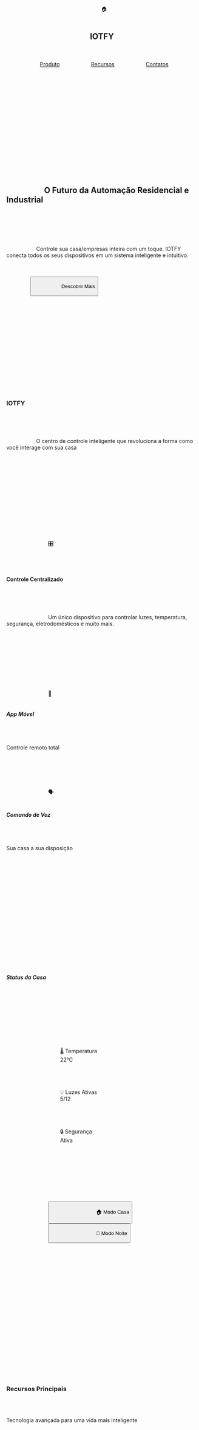 <!DOCTYPE html>  
<html lang="pt-BR">  
<head>  
    <meta charset="UTF-8">  
    <meta name="viewport" content="width=device-width, initial-scale=1.0">  
    <title>IOTFY - Automação Inteligente</title>  
    <script src="https://cdn.tailwindcss.com"></script>  
    <style>  
        @import url('https://fonts.googleapis.com/css2?family=Inter:wght@300;400;500;600;700&display=swap');  
        body { font-family: 'Inter', sans-serif; }  
          
        .gradient-bg {  
            background: linear-gradient(135deg, #667eea 0%, #764ba2 100%);  
        }  
          
        .card-hover {  
            transition: transform 0.3s ease, box-shadow 0.3s ease;  
        }  
          
        .card-hover:hover {  
            transform: translateY(-5px);  
            box-shadow: 0 20px 40px rgba(0,0,0,0.1);  
        }  
          
        .pulse-animation {  
            animation: pulse 2s infinite;  
        }  
          
        @keyframes pulse {  
            0%, 100% { opacity: 1; }  
            50% { opacity: 0.7; }  
        }  
          
        .fade-in {  
            animation: fadeIn 1s ease-in;  
        }  
          
        @keyframes fadeIn {  
            from { opacity: 0; transform: translateY(30px); }  
            to { opacity: 1; transform: translateY(0); }  
        }  
    </style>  
</head>  
<body class="bg-gray-50">  
    <!-- Header -->  
    <header class="gradient-bg text-white shadow-lg">  
        <nav class="container mx-auto px-6 py-4">  
            <div class="flex items-center justify-between">  
                <div class="flex items-center space-x-2">  
                    <div class="w-10 h-10 bg-white rounded-lg flex items-center justify-center">  
                        <span class="text-2xl">🏠</span>  
                    </div>  
                    <h1 class="text-2xl font-bold">IOTFY</h1>  
                </div>  
                <div class="hidden md:flex space-x-6">  
                    <a href="#produto" class="hover:text-blue-200 transition-colors">Produto</a>  
                    <a href="#recursos" class="hover:text-blue-200 transition-colors">Recursos</a>  
                    <a href="#contatos" class="hover:text-blue-200 transition-colors">Contatos</a>  
                </div>  
            </div>  
        </nav>  
    </header>  
  
    <!-- Hero Section -->  
    <section class="gradient-bg text-white py-20">  
        <div class="container mx-auto px-6 text-center">  
            <div class="fade-in">  
                <h2 class="text-5xl md:text-6xl font-bold mb-6">  
                    O Futuro da <span class="text-yellow-300">Automação</span> Residencial e Industrial  
                </h2>  
                <p class="text-xl md:text-2xl mb-8 max-w-3xl mx-auto opacity-90">  
                    Controle sua casa/empresas inteira com um toque. IOTFY conecta todos os seus dispositivos em um sistema inteligente e intuitivo.  
                </p>  
                <button onclick="scrollToSection('produto')" class="bg-white text-purple-600 px-8 py-4 rounded-full text-lg font-semibold hover:bg-gray-100 transition-colors shadow-lg">  
                    Descobrir Mais  
                </button>  
            </div>  
        </div>  
    </section>  
  
    <!-- Produto Section -->  
    <section id="produto" class="py-20 bg-white">  
        <div class="container mx-auto px-6">  
            <div class="text-center mb-16">  
                <h3 class="text-4xl font-bold text-gray-800 mb-4">IOTFY</h3>  
                <p class="text-xl text-gray-600 max-w-2xl mx-auto">  
                    O centro de controle inteligente que revoluciona a forma como você interage com sua casa  
                </p>  
            </div>  
              
            <div class="grid md:grid-cols-2 gap-12 items-center">  
                <div class="space-y-6">  
                    <div class="bg-gradient-to-r from-blue-500 to-purple-600 p-8 rounded-2xl text-white">  
                        <div class="w-16 h-16 bg-white rounded-full flex items-center justify-center mb-4">  
                            <span class="text-3xl">🎛️</span>  
                        </div>  
                        <h4 class="text-2xl font-bold mb-3">Controle Centralizado</h4>  
                        <p class="text-lg opacity-90">  
                            Um único dispositivo para controlar luzes, temperatura, segurança, eletrodomésticos e muito mais.  
                        </p>  
                    </div>  
                      
                    <div class="grid grid-cols-2 gap-4">  
                        <div class="bg-gray-50 p-6 rounded-xl text-center">  
                            <span class="text-3xl mb-2 block">📱</span>  
                            <h5 class="font-semibold text-gray-800">App Móvel</h5>  
                            <p class="text-sm text-gray-600">Controle remoto total</p>  
                        </div>  
                        <div class="bg-gray-50 p-6 rounded-xl text-center">  
                            <span class="text-3xl mb-2 block">🗣️</span>  
                            <h5 class="font-semibold text-gray-800">Comando de Voz</h5>  
                            <p class="text-sm text-gray-600">Sua casa a sua disposição</p>  
                        </div>  
                    </div>  
                </div>  
                  
                <div class="relative">  
                    <div class="bg-gradient-to-br from-gray-100 to-gray-200 rounded-3xl p-8 shadow-2xl">  
                        <div class="bg-white rounded-2xl p-6 mb-6 shadow-lg">  
                            <div class="flex items-center justify-between mb-4">  
                                <h5 class="font-bold text-gray-800">Status da Casa</h5>  
                                <div class="w-3 h-3 bg-green-500 rounded-full pulse-animation"></div>  
                            </div>  
                            <div class="space-y-3">  
                                <div class="flex justify-between items-center">  
                                    <span class="text-gray-600">🌡️ Temperatura</span>  
                                    <span class="font-semibold">22°C</span>  
                                </div>  
                                <div class="flex justify-between items-center">  
                                    <span class="text-gray-600">💡 Luzes Ativas</span>  
                                    <span class="font-semibold">5/12</span>  
                                </div>  
                                <div class="flex justify-between items-center">  
                                    <span class="text-gray-600">🔒 Segurança</span>  
                                    <span class="font-semibold text-green-600">Ativa</span>  
                                </div>  
                            </div>  
                        </div>  
                          
                        <div class="grid grid-cols-2 gap-4">  
                            <button class="bg-blue-500 text-white p-4 rounded-xl font-semibold hover:bg-blue-600 transition-colors">  
                                🏠 Modo Casa  
                            </button>  
                            <button class="bg-purple-500 text-white p-4 rounded-xl font-semibold hover:bg-purple-600 transition-colors">  
                                🌙 Modo Noite  
                            </button>  
                        </div>  
                    </div>  
                </div>  
            </div>  
        </div>  
    </section>  
  
    <!-- Recursos Section -->  
    <section id="recursos" class="py-20 bg-gray-50">  
        <div class="container mx-auto px-6">  
            <div class="text-center mb-16">  
                <h3 class="text-4xl font-bold text-gray-800 mb-4">Recursos Principais</h3>  
                <p class="text-xl text-gray-600">Tecnologia avançada para uma vida mais inteligente</p>  
            </div>  
              
            <div class="grid md:grid-cols-3 gap-8">  
                <div class="bg-white p-8 rounded-2xl shadow-lg card-hover">  
                    <div class="w-16 h-16 bg-blue-100 rounded-full flex items-center justify-center mb-6">  
                        <span class="text-3xl">🤖</span>  
                    </div>  
                    <h4 class="text-xl font-bold text-gray-800 mb-4">MQTT Integrado</h4>  
                    <p class="text-gray-600">  
                       1. Broker  
É o servidor central que gerencia todas as mensagens.  
2. Cliente  
Pode ser um dispositivo (ESP32).  
Envia e recebe mensagens.  
3. Tópico  
É como o "assunto" da mensagem.  
Ex: casa/luz/sala ou sensor/temperatura.  
4. Publicar (Publish)  
O cliente envia uma mensagem para um tópico.  
5. Assinar (Subscribe)  
O cliente se inscreve em um tópico para receber mensagem  
                    </p>  
                </div>  
                  
                <div class="bg-white p-8 rounded-2xl shadow-lg card-hover">  
                    <div class="w-16 h-16 bg-green-100 rounded-full flex items-center justify-center mb-6">  
                        <span class="text-3xl">⌨️</span>  
                    </div>  
                    <h4 class="text-xl font-bold text-gray-800 mb-4">ESP REINMAKER</h4>  
                    <p class="text-gray-600">  
                       Escolhemos a ESP RainMaker porque ela conecta-se à nuvem, permitindo controlar a automação de qualquer lugar, sem depender da mesma rede Wi-Fi, como acontece com o MQTT.  
Além disso, ela gera seu próprio aplicativo, dispensando a criação de apps, e oferece uma interface prática e personalizada.  
                    </p>  
                </div>  
                  
                <div class="bg-white p-8 rounded-2xl shadow-lg card-hover">  
                    <div class="w-16 h-16 bg-purple-100 rounded-full flex items-center justify-center mb-6">  
                        <span class="text-3xl">⚡</span>  
                    </div>  
                    <h4 class="text-xl font-bold text-gray-800 mb-4">IOTFY ONE</h4>  
                    <p class="text-gray-600">  
                        A placa IOTFY ONE é voltada para monitoramento e atuação com base em dados de sensores, coletando informações de variáveis ambientais, elétricas e outras.  
Ela é usada em diversas aplicações, como o controle e acompanhamento de variáveis elétricas e ambientais em diferentes contextos.  
                    </p>  
                </div>  
            </div>  
        </div>  
    </section>  
  
    <!-- Contatos Section -->  
    <section id="contatos" class="py-20 bg-white">  
        <div class="container mx-auto px-6">  
            <div class="text-center mb-16">  
                <h3 class="text-4xl font-bold text-gray-800 mb-4">Entre em Contato</h3>  
                <p class="text-xl text-gray-600">Estamos aqui para ajudar você a transformar sua casa</p>  
            </div>  
              
            <div class="max-w-4xl mx-auto">  
                <div class="grid md:grid-cols-2 gap-8">  
                    <!-- Contatos Diretos -->  
                    <div class="space-y-6">  
                        <h4 class="text-2xl font-bold text-gray-800 mb-6">Fale Conosco</h4>  
                          
                        <a href="https://wa.me/5511913305213" target="_blank" rel="noopener noreferrer"   
                           class="flex items-center space-x-4 p-4 bg-green-50 rounded-xl hover:bg-green-100 transition-colors card-hover">  
                            <div class="w-12 h-12 bg-green-500 rounded-full flex items-center justify-center">  
                                <svg class="w-6 h-6 text-white" fill="currentColor" viewBox="0 0 24 24">  
                                    <path d="M17.472 14.382c-.297-.149-1.758-.867-2.03-.967-.273-.099-.471-.148-.67.15-.197.297-.767.966-.94 1.164-.173.199-.347.223-.644.075-.297-.15-1.255-.463-2.39-1.475-.883-.788-1.48-1.761-1.653-2.059-.173-.297-.018-.458.13-.606.134-.133.298-.347.446-.52.149-.174.198-.298.298-.497.099-.198.05-.371-.025-.52-.075-.149-.669-1.612-.916-2.207-.242-.579-.487-.5-.669-.51-.173-.008-.371-.01-.57-.01-.198 0-.52.074-.792.372-.272.297-1.04 1.016-1.04 2.479 0 1.462 1.065 2.875 1.213 3.074.149.198 2.096 3.2 5.077 4.487.709.306 1.262.489 1.694.625.712.227 1.36.195 1.871.118.571-.085 1.758-.719 2.006-1.413.248-.694.248-1.289.173-1.413-.074-.124-.272-.198-.57-.347m-5.421 7.403h-.004a9.87 9.87 0 01-5.031-1.378l-.361-.214-3.741.982.998-3.648-.235-.374a9.86 9.86 0 01-1.51-5.26c.001-5.45 4.436-9.884 9.888-9.884 2.64 0 5.122 1.03 6.988 2.898a9.825 9.825 0 012.893 6.994c-.003 5.45-4.437 9.884-9.885 9.884m8.413-18.297A11.815 11.815 0 0012.05 0C5.495 0 .16 5.335.157 11.892c0 2.096.547 4.142 1.588 5.945L.057 24l6.305-1.654a11.882 11.882 0 005.683 1.448h.005c6.554 0 11.89-5.335 11.893-11.893A11.821 11.821 0 0020.885 3.488"/>  
                                </svg>  
                            </div>  
                            <div>  
                                <h5 class="font-semibold text-gray-800">WhatsApp</h5>  
                                <p class="text-gray-600">(11) 91330-5213</p>  
                            </div>  
                        </a>  
                          
                        <a href="mailto:empresa.iotfy@gmail.com" target="_blank" rel="noopener noreferrer"  
                           class="flex items-center space-x-4 p-4 bg-red-50 rounded-xl hover:bg-red-100 transition-colors card-hover">  
                            <div class="w-12 h-12 bg-red-500 rounded-full flex items-center justify-center">  
                                <svg class="w-6 h-6 text-white" fill="currentColor" viewBox="0 0 24 24">  
                                    <path d="M24 5.457v13.909c0 .904-.732 1.636-1.636 1.636h-3.819V11.73L12 16.64l-6.545-4.91v9.273H1.636A1.636 1.636 0 0 1 0 19.366V5.457c0-.904.732-1.636 1.636-1.636h.749L12 10.724l9.615-6.903h.749c.904 0 1.636.732 1.636 1.636z"/>  
                                </svg>  
                            </div>  
                            <div>  
                                <h5 class="font-semibold text-gray-800">Gmail</h5>  
                                <p class="text-gray-600">empresa.iotfy@gmail.com</p>  
                            </div>  
                        </a>  
                          
                        <a href="https://instagram.com/iot.fy" target="_blank" rel="noopener noreferrer"  
                           class="flex items-center space-x-4 p-4 bg-pink-50 rounded-xl hover:bg-pink-100 transition-colors card-hover">  
                            <div class="w-12 h-12 bg-pink-500 rounded-full flex items-center justify-center">  
                                <svg class="w-6 h-6 text-white" fill="currentColor" viewBox="0 0 24 24">  
                                    <path d="M12 2.163c3.204 0 3.584.012 4.85.07 3.25gmail.com2.148 4.771 1.691 4.919 4.919.058 1.265.069 1.645.069 4.849 0 3.205-.012 3.584-.069 4.849-.149 3.225-1.664 4.771-4.919 4.919-1.266.058-1.644.07-4.85.07-3.204 0-3.584-.012-4.849-.07-3.26-.149-4.771-1.699-4.919-4.92-.058-1.265-.07-1.644-.07-4.849 0-3.204.013-3.583.07-4.849.149-3.227 1.664-4.771 4.919-4.919 1.266-.057 1.645-.069 4.849-.069zm0-2.163c-3.259 0-3.667.014-4.947.072-4.358.2-6.78 2.618-6.98 6.98-.059 1.281-.073 1.689-.073 4.948 0 3.259.014 3.668.072 4.948.2 4.358 2.618 6.78 6.98 6.98 1.281.058 1.689.072 4.948.072 3.259 0 3.668-.014 4.948-.072 4.354-.2 6.782-2.618 6.979-6.98.059-1.28.073-1.689.073-4.948 0-3.259-.014-3.667-.072-4.947-.196-4.354-2.617-6.78-6.979-6.98-1.281-.059-1.69-.073-4.949-.073zm0 5.838c-3.403 0-6.162 2.759-6.162 6.162s2.759 6.163 6.162 6.163 6.162-2.759 6.162-6.163c0-3.403-2.759-6.162-6.162-6.162zm0 10.162c-2.209 0-4-1.79-4-4 0-2.209 1.791-4 4-4s4 1.791 4 4c0 2.21-1.791 4-4 4zm6.406-11.845c-.796 0-1.441.645-1.441 1.44s.645 1.44 1.441 1.44c.795 0 1.439-.645 1.439-1.44s-.644-1.44-1.439-1.44z"/>  
                                </svg>  
                            </div>  
                            <div>  
                                <h5 class="font-semibold text-gray-800">Instagram</h5>  
                                <p class="text-gray-600">@IOT.FY</p>  
                            </div>  
                        </a>  
                          
                        <a href="https://t.me/iotfybr" target="_blank" rel="noopener noreferrer"  
                           class="flex items-center space-x-4 p-4 bg-blue-50 rounded-xl hover:bg-blue-100 transition-colors card-hover">  
                            <div class="w-12 h-12 bg-blue-500 rounded-full flex items-center justify-center">  
                                <svg class="w-6 h-6 text-white" fill="currentColor" viewBox="0 0 24 24">  
                                    <path d="M11.944 0A12 12 0 0 0 0 12a12 12 0 0 0 12 12 12 12 0 0 0 12-12A12 12 0 0 0 12 0a12 12 0 0 0-.056 0zm4.962 7.224c.1-.002.321.023.465.14a.506.506 0 0 1 .171.325c.016.093.036.306.02.472-.18 1.898-.962 6.502-1.36 8.627-.168.9-.499 1.201-.82 1.23-.696.065-1.225-.46-1.9-.902-1.056-.693-1.653-1.124-2.678-1.8-1.185-.78-.417-1.21.258-1.91.177-.184 3.247-2.977 3.307-3.23.007-.032.014-.15-.056-.212s-.174-.041-.249-.024c-.106.024-1.793 1.14-5.061 3.345-.48.33-.913.49-1.302.48-.428-.008-1.252-.241-1.865-.44-.752-.245-1.349-.374-1.297-.789.027-.216.325-.437.893-.663 3.498-1.524 5.83-2.529 6.998-3.014 3.332-1.386 4.025-1.627 4.476-1.635z"/>  
                                </svg>  
                            </div>  
                            <div>  
                                <h5 class="font-semibold text-gray-800">Telegram</h5>  
                                <p class="text-gray-600">@IOTFYBR</p>  
                            </div>  
                        </a>  
                    </div>  
                      
                    <!-- Formulário de Contato -->  
                    <div class="bg-gray-50 p-8 rounded-2xl">  
                        <h4 class="text-2xl font-bold text-gray-800 mb-6">Envie uma Mensagem</h4>  
                        <form onsubmit="handleFormSubmit(event)" class="space-y-4">  
                            <div>  
                                <label class="block text-gray-700 font-medium mb-2">Nome</label>  
                                <input type="text" required class="w-full p-3 border border-gray-300 rounded-lg focus:ring-2 focus:ring-purple-500 focus:border-transparent">  
                            </div>  
                            <div>  
                                <label class="block text-gray-700 font-medium mb-2">Email</label>  
                                <input type="email" required class="w-full p-3 border border-gray-300 rounded-lg focus:ring-2 focus:ring-purple-500 focus:border-transparent">  
                            </div>  
                            <div>  
                                <label class="block text-gray-700 font-medium mb-2">Mensagem</label>  
                                <textarea rows="4" required class="w-full p-3 border border-gray-300 rounded-lg focus:ring-2 focus:ring-purple-500 focus:border-transparent"></textarea>  
                            </div>  
                            <button type="submit" class="w-full bg-purple-600 text-white py-3 rounded-lg font-semibold hover:bg-purple-700 transition-colors">  
                                Enviar Mensagem  
                            </button>  
                        </form>  
                        <div id="form-message" class="mt-4 p-3 rounded-lg hidden"></div>  
                    </div>  
                </div>  
            </div>  
        </div>  
    </section>  
  
    <!-- Footer -->  
    <footer class="bg-gray-800 text-white py-12">  
        <div class="container mx-auto px-6">  
            <div class="text-center">  
                <div class="flex items-center justify-center space-x-2 mb-4">  
                    <div class="w-10 h-10 bg-purple-600 rounded-lg flex items-center justify-center">  
                        <span class="text-2xl">🏠</span>  
                    </div>  
                    <h3 class="text-2xl font-bold">IOTFY</h3>  
                </div>  
                <p class="text-gray-400 mb-6">Transformando casas em lares inteligentes</p>  
                <p class="text-gray-500">&copy; 2024 IOTFY. Todos os direitos reservados.</p>  
            </div>  
        </div>  
    </footer>  
  
    <script>  
        function scrollToSection(sectionId) {  
            document.getElementById(sectionId).scrollIntoView({  
                behavior: 'smooth'  
            });  
        }  
  
        function handleFormSubmit(event) {  
            event.preventDefault();  
              
            const messageDiv = document.getElementById('form-message');  
            messageDiv.className = 'mt-4 p-3 rounded-lg bg-green-100 text-green-800';  
            messageDiv.textContent = 'Mensagem enviada com sucesso! Entraremos em contato em breve.';  
            messageDiv.classList.remove('hidden');  
              
            // Reset form  
            event.target.reset();  
              
            // Hide message after 5 seconds  
            setTimeout(() => {  
                messageDiv.classList.add('hidden');  
            }, 5000);  
        }  
  
        // Smooth scroll for navigation links  
        document.querySelectorAll('a[href^="#"]').forEach(anchor => {  
            anchor.addEventListener('click', function (e) {  
                e.preventDefault();  
                const target = document.querySelector(this.getAttribute('href'));  
                if (target) {  
                    target.scrollIntoView({  
                        behavior: 'smooth'  
                    });  
                }  
            });  
        });  
    </script>  
<script>(function(){function c(){var b=a.contentDocument||a.contentWindow.document;if(b){var d=b.createElement('script');d.innerHTML="window.__CF$cv$params={r:'9832bfe066a51a9a',t:'MTc1ODU1NDA0MC4wMDAwMDA='};var a=document.createElement('script');a.nonce='';a.src='/cdn-cgi/challenge-platform/scripts/jsd/main.js';document.getElementsByTagName('head')[0].appendChild(a);";b.getElementsByTagName('head')[0].appendChild(d)}}if(document.body){var a=document.createElement('iframe');a.height=1;a.width=1;a.style.position='absolute';a.style.top=0;a.style.left=0;a.style.border='none';a.style.visibility='hidden';document.body.appendChild(a);if('loading'!==document.readyState)c();else if(window.addEventListener)document.addEventListener('DOMContentLoaded',c);else{var e=document.onreadystatechange||function(){};document.onreadystatechange=function(b){e(b);'loading'!==document.readyState&&(document.onreadystatechange=e,c())}}}})();</script></body>  
</html>  
  
  
- [ ]   

